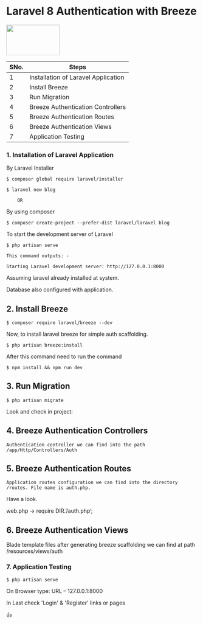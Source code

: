 
# Laravel 8 Authentication with Breeze

<img src="https://encrypted-tbn0.gstatic.com/images?q=tbn:ANd9GcSmukjdZSQOQUSjRdzZNUXkcIhZFEFDar1wrA&usqp=CAU" width="140" height="80">


| SNo.     | Steps      |
| ------------- | ------------- |
| 1         | Installation of Laravel Application        | 
| 2           | Install Breeze        |
| 3           | Run Migration        |
| 4           | Breeze Authentication Controllers        |
| 5           | Breeze Authentication Routes        |
| 6           | Breeze Authentication Views        |
| 7           | Application Testing        |


### 1. Installation of Laravel Application

  By Laravel Installer

	$ composer global require laravel/installer
    
    $ laravel new blog

        OR

  By using composer

  	$ composer create-project --prefer-dist laravel/laravel blog

To start the development server of Laravel 
  	
  	$ php artisan serve

  	This command outputs: -

  	Starting Laravel development server: http://127.0.0.1:8000

Assuming laravel already installed at system.

Database also configured with application.

## 2. Install Breeze

	$ composer require laravel/breeze --dev

Now, to install laravel breeze for simple auth scaffolding.

	$ php artisan breeze:install

After this command need to run the command

	$ npm install && npm run dev

## 3. Run Migration

	$ php artisan migrate

Look and check in project:

## 4. Breeze Authentication Controllers

	Authentication controller we can find into the path /app/Http/Controllers/Auth

## 5. Breeze Authentication Routes

	Application routes configuration we can find into the directory /routes. File name is auth.php. 

Have a look.

web.php -> require DIR.’/auth.php’;

## 6. Breeze Authentication Views

Blade template files after generating breeze scaffolding we can find at path /resources/views/auth

### 7. Application Testing

	$ php artisan serve

On Browser type: 
   URL – 127.0.0.1:8000

In Last check 'Login' & 'Register' links or pages


:+1:
